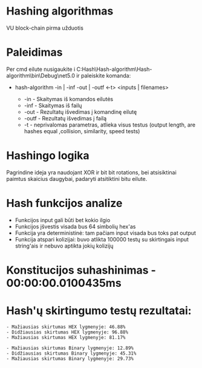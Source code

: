 # Hashing algorithmas

VU block-chain pirma užduotis

# Paleidimas
Per cmd eilute nusigaukite i C:Hash\Hash-algorithm\Hash-algorithm\bin\Debug\net5.0 ir paleiskite komanda:
 - hash-algorithm -in | -inf -out | -outf <-t> <inputs | filenames>

    - -in - Skaitymas iš komandos eilutės
    - -inf - Skaitymas iš failų
    - -out - Rezultatų išvedimas į komandinę eilutę
    - -outf - Rezultatų išvedimas į failą
    - -t - neprivalomas parametras, atlieka visus testus (output length, are hashes equal ,collision, similarity, speed tests)
    
# Hashingo logika
  Pagrindine ideja yra naudojant XOR ir bit bit rotations, bei atsisiktinai paimtus skaicius daugybai, padaryti atsitiktini bitu eilute.
  
# Hash funkcijos analize
  - Funkcijos input gali būti bet kokio ilgio
  - Funkcijos įšvestis visada bus 64 simbolių hex'as
  - Funkcija yra deterministinė: tam pačiam input visada bus toks pat output
  - Funkcija atspari kolizijai: buvo atlikta 100000 testų su skirtingais input string'ais ir nebuvo aptikta jokių kolizijų
  
 # Konstitucijos suhashinimas -  00:00:00.0100435ms
  
 # Hash'ų skirtingumo testų rezultatai: 
    - Mažiausias skirtumas HEX lygmenyje: 46.88%
    - Didžiausias skirtumas HEX lygmenyje: 96.88%
    - Mažiausias skirtumas HEX lygmenyje: 81.17%

    - Mažiausias skirtumas Binary lygmenyje: 12.89%
    - Didžiausias skirtumas Binary lygmenyje: 45.31%
    - Mažiausias skirtumas Binary lygmenyje: 29.73%
